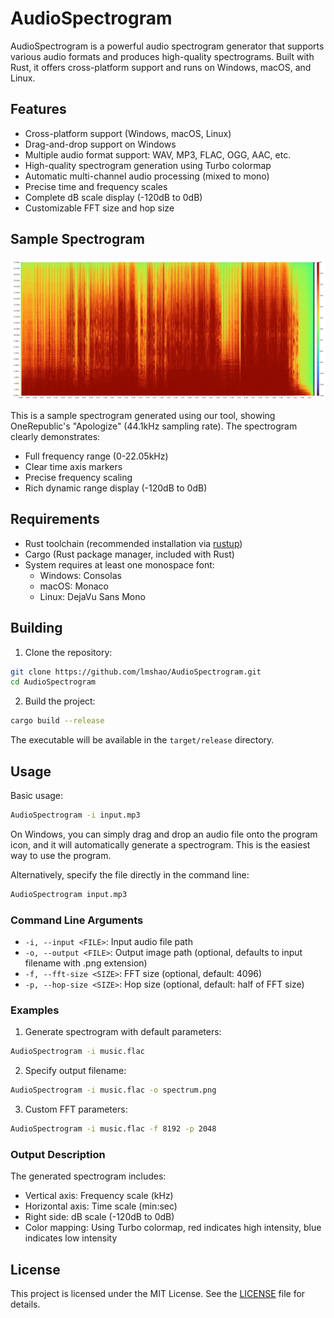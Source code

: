 # AudioSpectrogram

AudioSpectrogram is a powerful audio spectrogram generator that supports various audio formats and produces high-quality spectrograms. Built with Rust, it offers cross-platform support and runs on Windows, macOS, and Linux.

## Features

- Cross-platform support (Windows, macOS, Linux)
- Drag-and-drop support on Windows
- Multiple audio format support: WAV, MP3, FLAC, OGG, AAC, etc.
- High-quality spectrogram generation using Turbo colormap
- Automatic multi-channel audio processing (mixed to mono)
- Precise time and frequency scales
- Complete dB scale display (-120dB to 0dB)
- Customizable FFT size and hop size

## Sample Spectrogram

![Sample Spectrogram](resources/sample-spectrogram.jpg)

This is a sample spectrogram generated using our tool, showing OneRepublic's "Apologize" (44.1kHz sampling rate). The spectrogram clearly demonstrates:

- Full frequency range (0-22.05kHz)
- Clear time axis markers
- Precise frequency scaling
- Rich dynamic range display (-120dB to 0dB)

## Requirements

- Rust toolchain (recommended installation via [rustup](https://rustup.rs/))
- Cargo (Rust package manager, included with Rust)
- System requires at least one monospace font:
  - Windows: Consolas
  - macOS: Monaco
  - Linux: DejaVu Sans Mono

## Building

1. Clone the repository:

```bash
git clone https://github.com/lmshao/AudioSpectrogram.git
cd AudioSpectrogram
```

2. Build the project:

```bash
cargo build --release
```

The executable will be available in the `target/release` directory.

## Usage

Basic usage:

```bash
AudioSpectrogram -i input.mp3
```

On Windows, you can simply drag and drop an audio file onto the program icon, and it will automatically generate a spectrogram. This is the easiest way to use the program.

Alternatively, specify the file directly in the command line:

```bash
AudioSpectrogram input.mp3
```

### Command Line Arguments

- `-i, --input <FILE>`: Input audio file path
- `-o, --output <FILE>`: Output image path (optional, defaults to input filename with .png extension)
- `-f, --fft-size <SIZE>`: FFT size (optional, default: 4096)
- `-p, --hop-size <SIZE>`: Hop size (optional, default: half of FFT size)

### Examples

1. Generate spectrogram with default parameters:

```bash
AudioSpectrogram -i music.flac
```

2. Specify output filename:

```bash
AudioSpectrogram -i music.flac -o spectrum.png
```

3. Custom FFT parameters:

```bash
AudioSpectrogram -i music.flac -f 8192 -p 2048
```

### Output Description

The generated spectrogram includes:

- Vertical axis: Frequency scale (kHz)
- Horizontal axis: Time scale (min:sec)
- Right side: dB scale (-120dB to 0dB)
- Color mapping: Using Turbo colormap, red indicates high intensity, blue indicates low intensity

## License

This project is licensed under the MIT License. See the [LICENSE](LICENSE) file for details.
